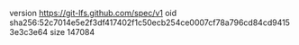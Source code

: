 version https://git-lfs.github.com/spec/v1
oid sha256:52c7014e5e2f3df417402f1c50ecb254ce0007cf78a796cd84cd94153e3c3e64
size 147084
